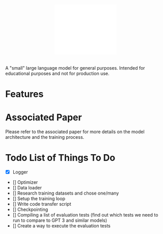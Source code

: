 <br/>
<p align="center">
      <img src="/meta/logo.svg" height="156">
</p>
<br/>
A "small" large language model for general purposes. Intended for educational purposes and not for production use.

# Features

# Associated Paper
Please refer to the associated paper for more details on the model architecture and the training process.

# Todo List of Things To Do
- [x] Logger
- [] Optimizer
- [] Data loader
- [] Research training datasets and chose one/many
- [] Setup the training loop
- [] Write code transfer script
- [] Checkpointing
- [] Compiling a list of evaluation tests (find out which tests we need to run to compare to GPT 3 and similar models)
- [] Create a way to execute the evaluation tests